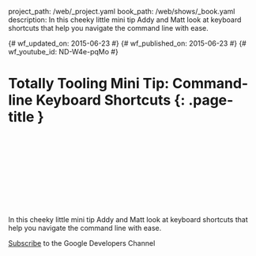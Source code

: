 project_path: /web/_project.yaml book_path: /web/shows/_book.yaml description: In this cheeky little mini tip Addy and Matt look at keyboard shortcuts that help you navigate the command line with ease.

{# wf_updated_on: 2015-06-23 #} {# wf_published_on: 2015-06-23 #} {# wf_youtube_id: ND-W4e-pqMo #}

# Totally Tooling Mini Tip: Command-line Keyboard Shortcuts {: .page-title }

<div class="video-wrapper">
  <iframe class="devsite-embedded-youtube-video" data-video-id="ND-W4e-pqMo"
          data-autohide="1" data-showinfo="0" frameborder="0" allowfullscreen>
  </iframe>
</div>

In this cheeky little mini tip Addy and Matt look at keyboard shortcuts that help you navigate the command line with ease.

[Subscribe](https://goo.gl/mQyv5L) to the Google Developers Channel
